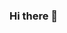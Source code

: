 ### Hi there 👋

<!--
**guimaraeskellen/guimaraeskellen** is a ✨ _special_ ✨ repository because its `README.md` (this file) appears on your GitHub profile.


<h3>Hi there, I'm Kellen</h3>

<img align='right' src="https://media.tenor.com/S59bPkT0pqcAAAAC/programming.gif" width="230">

<p>
<a href="https://www.linkedin.com/in/kellenguimaraes/"><img alt="LinkedIn" src="https://img.shields.io/badge/LinkedIn-0077B5?style=flat&logo=linkedin&logoColor=white"></a>
<a href="mailto:kellen.adrielyc@gmail.com"><img alt="Email" src="https://img.shields.io/badge/Gmail-D14836?style=flat&logo=gmail&logoColor=white"></a>
</p>

<p><em>Machine Learning Engineer at 
<a href="https://nubank.com.br/">Nubank</a> 
(<a href="https://github.com/guimaraeskellen">@guimaraeskellen</a>)
<img src="https://media.giphy.com/media/WUlplcMpOCEmTGBtBW/giphy.gif" width="30"> 
  </em></p>

#### 👨🏻‍💻 &nbsp; About me

- 🎓 &nbsp; MSc in Electrical Engineering - Machine Learning;
- 🤔 &nbsp; Building and deploying machine learning models;
- 💻 &nbsp; Keeping Game Development and Code Challenges as hobbies/side hustles;

#### 🛠 &nbsp; Tech stack currently using

<a href="https://www.python.org/" target="_blank"><img height="50" src="https://git-scm.com/images/logos/downloads/Git-Icon-1788C.png"></a>


#### 🌱 &nbsp; I’m currently learning!





